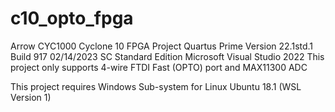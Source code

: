 # c10_opto_fpga
Arrow CYC1000 Cyclone 10 FPGA Project
Quartus Prime Version 22.1std.1 Build 917 02/14/2023 SC Standard Edition
Microsoft Visual Studio 2022
This project only supports 4-wire FTDI Fast (OPTO) port and MAX11300 ADC

This project requires Windows Sub-system for Linux Ubuntu 18.1 (WSL Version 1)
